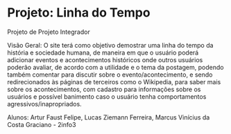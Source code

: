 # Projeto: Linha do Tempo

Projeto de Projeto Integrador

Visão Geral: O site terá como objetivo demostrar uma linha do tempo da história e sociedade humana, de
maneira em que o usuário poderá adicionar eventos e acontecimentos históricos onde outros
usuários poderão avaliar, de acordo com a utilidade e o tema da postagem, podendo também
comentar para discutir sobre o evento/acontecimento, e sendo redirecionados às páginas de
terceiros como o Wikipedia, para saber mais sobre os acontecimentos, com cadastro para
informações sobre os usuários e possível banimento caso o usuário tenha comportamentos
agressivos/inapropriados.

Alunos: Artur Faust Felipe, Lucas Ziemann Ferreira, Marcus Vinícius da Costa Graciano - 2info3
